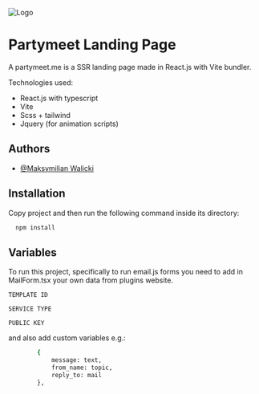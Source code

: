 
![Logo](https://avatars.githubusercontent.com/u/118279211?s=200&v=4)


# Partymeet Landing Page

A partymeet.me is a SSR landing page made in React.js with Vite bundler.

Technologies used:

- React.js with typescript
- Vite 
- Scss + tailwind
- Jquery (for animation scripts)


## Authors

- [@Maksymilian Walicki](https://www.github.com/OmegaCreations)


## Installation

Copy project and then run the following command inside its directory:

```bash
  npm install
```
    
## Variables

To run this project, specifically to run email.js forms you need to add in MailForm.tsx your own data from plugins website.

`TEMPLATE ID`

`SERVICE TYPE`

`PUBLIC KEY`

and also add custom variables e.g.:


```bash
        {
            message: text, 
            from_name: topic, 
            reply_to: mail
        },
```
